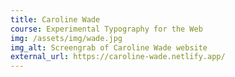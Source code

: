 ```yaml
---
title: Caroline Wade
course: Experimental Typography for the Web
img: /assets/img/wade.jpg
img_alt: Screengrab of Caroline Wade website
external_url: https://caroline-wade.netlify.app/
---
```

